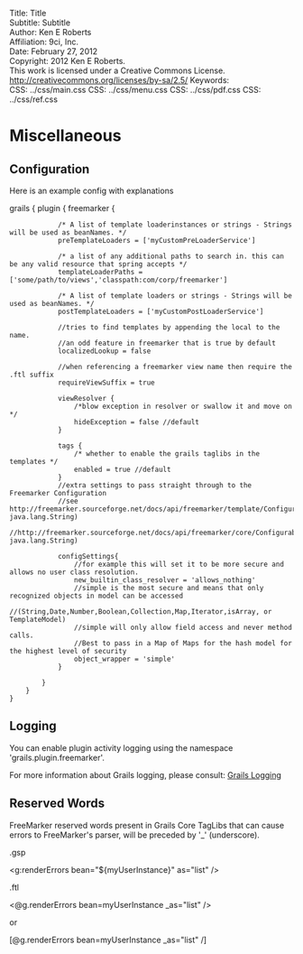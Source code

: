 Title:			Title  
Subtitle:		Subtitle  
Author:			Ken E Roberts  
Affiliation:	9ci, Inc.  
Date:			February 27, 2012  
Copyright:		2012 Ken E Roberts.  
				This work is licensed under a Creative Commons License.  
				http://creativecommons.org/licenses/by-sa/2.5/
Keywords:		
CSS:            ../css/main.css
CSS:			../css/menu.css
CSS:			../css/pdf.css
CSS:			../css/ref.css

# Miscellaneous #

## Configuration ##

Here is an example config with explanations
<p class="code">
	grails {
	    plugin {
	        freemarker {
            
	            /* A list of template loaderinstances or strings - Strings will be used as beanNames. */
	            preTemplateLoaders = ['myCustomPreLoaderService']

				/* a list of any additional paths to search in. this can be any valid resource that spring accepts */
	            templateLoaderPaths = ['some/path/to/views','classpath:com/corp/freemarker']
            
	            /* A list of template loaders or strings - Strings will be used as beanNames. */
	            postTemplateLoaders = ['myCustomPostLoaderService']

				//tries to find templates by appending the local to the name.
				//an odd feature in freemarker that is true by default
				localizedLookup = false
			
				//when referencing a freemarker view name then require the .ftl suffix
				requireViewSuffix = true
            
	            viewResolver { 
					/*blow exception in resolver or swallow it and move on */
	                hideException = false //default
	            }

	            tags {
					/* whether to enable the grails taglibs in the templates */
	                enabled = true //default
	            }
	            //extra settings to pass straight through to the Freemarker Configuration
				//see http://freemarker.sourceforge.net/docs/api/freemarker/template/Configuration.html#setSetting(java.lang.String, java.lang.String)
				//http://freemarker.sourceforge.net/docs/api/freemarker/core/Configurable.html#setSetting(java.lang.String, java.lang.String)
			
				configSettings{
					//for example this will set it to be more secure and allows no user class resolution.
					new_builtin_class_resolver = 'allows_nothing'
					//simple is the most secure and means that only recognized objects in model can be accessed 
					//(String,Date,Number,Boolean,Collection,Map,Iterator,isArray, or TemplateModel)
					//simple will only allow field access and never method calls. 
					//Best to pass in a Map of Maps for the hash model for the highest level of security
					object_wrapper = 'simple'
				}

	        }
	    }
	}
</p>

## Logging ##

You can enable plugin activity logging using the namespace 'grails.plugin.freemarker'.

For more information about Grails logging, please consult:
[Grails Logging](http://grails.org/doc/latest/guide/3.%20Configuration.html#3.1.2%20Logging)

## Reserved Words ##

FreeMarker reserved words present in Grails Core TagLibs that can cause errors to FreeMarker's parser, will be
preceded by '_' (underscore).

.gsp  
<p class="code">&lt;g:renderErrors bean="${myUserInstance}" as="list" /></p>

.ftl  
<p class="code">&lt;@g.renderErrors bean=myUserInstance _as="list" /></p>

or  
<p class="code">[@g.renderErrors bean=myUserInstance _as="list" /]</p>



